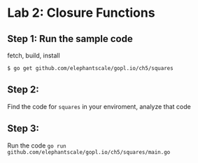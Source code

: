 # Lab 2: Closure Functions

## Step 1: Run the sample code

fetch, build, install

    $ go get github.com/elephantscale/gopl.io/ch5/squares

## Step 2: 

Find the code for `squares` in your enviroment, analyze that code

## Step 3:

Run the code 
```go run  github.com/elephantscale/gopl.io/ch5/squares/main.go```